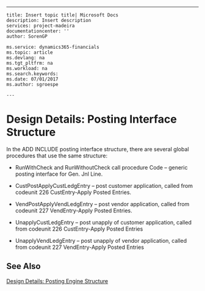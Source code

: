 ---
    title: Insert topic title| Microsoft Docs
    description: Insert description
    services: project-madeira
    documentationcenter: ''
    author: SorenGP

    ms.service: dynamics365-financials
    ms.topic: article
    ms.devlang: na
    ms.tgt_pltfrm: na
    ms.workload: na
    ms.search.keywords:
    ms.date: 07/01/2017
    ms.author: sgroespe

    ---
# Design Details: Posting Interface Structure
In the ADD INCLUDE<!--[!INCLUDE[navnow](../ApplicationDesign/includes/navnow_md.md)]--> posting interface structure, there are several global procedures that use the same structure:  
  
-   RunWithCheck and RunWithoutCheck call procedure Code – generic posting interface for Gen. Jnl Line.  
  
-   CustPostApplyCustLedgEntry – post customer application, called from codeunit 226 CustEntry-Apply Posted Entries.  
  
-   VendPostApplyVendLedgEntry – post vendor application, called from codeunit 227 VendEntry-Apply Posted Entries.  
  
-   UnapplyCustLedgEntry – post unapply of customer application, called from codeunit 226 CustEntry-Apply Posted Entries  
  
-   UnapplyVendLedgEntry – post unapply of vendor application, called from codeunit 227 VendEntry-Apply Posted Entries  
  
## See Also  
 [Design Details: Posting Engine Structure](../ApplicationDesign/design-details-posting-engine-structure.md)